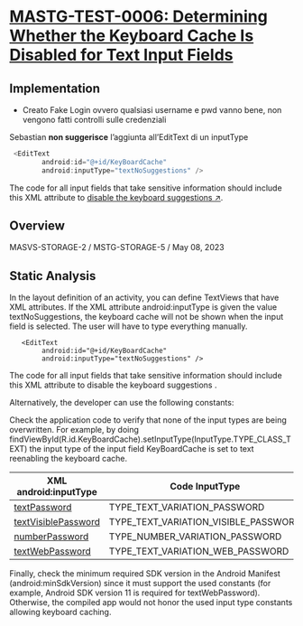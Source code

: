 # [MASTG-TEST-0006: Determining Whether the Keyboard Cache Is Disabled for Text Input Fields](https://mas.owasp.org/MASTG/tests/android/MASVS-STORAGE/MASTG-TEST-0006)

## Implementation

- Creato Fake Login ovvero qualsiasi username e pwd vanno bene, non vengono fatti controlli sulle credenziali

Sebastian **non suggerisce** l’aggiunta all’EditText di un inputType

```java
 <EditText
        android:id="@+id/KeyBoardCache"
        android:inputType="textNoSuggestions" />
```

The code for all input fields that take sensitive information should include this XML attribute to [disable the keyboard suggestions ↗](https://developer.android.com/reference/android/text/InputType.html#TYPE_TEXT_FLAG_NO_SUGGESTIONS).

## Overview
MASVS-STORAGE-2 / MSTG-STORAGE-5 / May 08, 2023
## Static Analysis
In the layout definition of an activity, you can define TextViews that have XML attributes. If the XML attribute android:inputType is given the value textNoSuggestions, the keyboard cache will not be shown when the input field is selected. The user will have to type everything manually.
```
   <EditText
        android:id="@+id/KeyBoardCache"
        android:inputType="textNoSuggestions" />

```
The code for all input fields that take sensitive information should include this XML attribute to disable the keyboard suggestions .

Alternatively, the developer can use the following constants:

Check the application code to verify that none of the input types are being overwritten. For example, by doing findViewById(R.id.KeyBoardCache).setInputType(InputType.TYPE_CLASS_TEXT) the input type of the input field KeyBoardCache is set to text reenabling the keyboard cache.

| XML android:inputType      | Code InputType                      | API level |
|------------------------------|---------------------------------------|-----------|
| [textPassword](https://developer.android.com/reference/android/text/InputType.html#TYPE_TEXT_VARIATION_PASSWORD)      | TYPE_TEXT_VARIATION_PASSWORD      | 3         |
| [textVisiblePassword](https://developer.android.com/reference/android/text/InputType.html#TYPE_TEXT_VARIATION_VISIBLE_PASSWORD) | TYPE_TEXT_VARIATION_VISIBLE_PASSWORD | 3         |
| [numberPassword](https://developer.android.com/reference/android/text/InputType.html#TYPE_NUMBER_VARIATION_PASSWORD)    | TYPE_NUMBER_VARIATION_PASSWORD    | 11        |
| [textWebPassword](https://developer.android.com/reference/android/text/InputType.html#TYPE_TEXT_VARIATION_WEB_PASSWORD)   | TYPE_TEXT_VARIATION_WEB_PASSWORD   | 11        |

Finally, check the minimum required SDK version in the Android Manifest (android:minSdkVersion) since it must support the used constants (for example, Android SDK version 11 is required for textWebPassword). Otherwise, the compiled app would not honor the used input type constants allowing keyboard caching.
